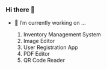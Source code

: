 ### Hi there 👋

- 🔭 I’m currently working on ...
  
  1. Inventory Management System
  2. Image Editor
  3. User Registration App
  4. PDF Editor
  5. QR Code Reader
 
<!--
**YUNGNG07/YUNGNG07** is a ✨ _special_ ✨ repository because its `README.md` (this file) appears on your GitHub profile.

Here are some ideas to get you started:

- 🌱 I’m currently learning ...
- 👯 I’m looking to collaborate on ...
- 🤔 I’m looking for help with ...
- 💬 Ask me about ...
- 📫 How to reach me: ...
- 😄 Pronouns: ...
- ⚡ Fun fact: ...
-->
